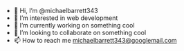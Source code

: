 - 👋 Hi, I’m @michaelbarrett343
- 👀 I’m interested in web development
- 🌱 I’m currently working on something cool
- 💞️ I’m looking to collaborate on something cool
- 📫 How to reach me michaelbarrett343@googlemail.com

<!---
michaelbarrett343/michaelbarrett343 is a ✨ special ✨ repository because its `README.md` (this file) appears on your GitHub profile.
You can click the Preview link to take a look at your changes.
--->
